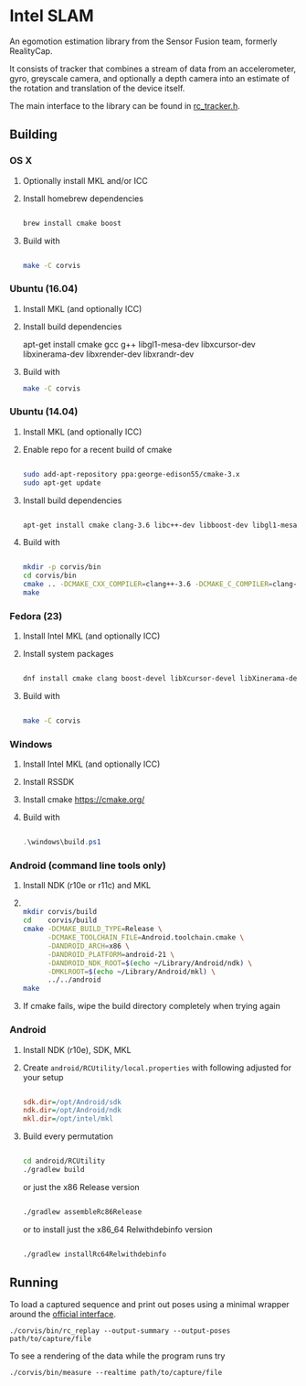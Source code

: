 # Intel SLAM

An egomotion estimation library from the Sensor Fusion team, formerly
RealityCap.

It consists of tracker that combines a stream of data from an
accelerometer, gyro, greyscale camera, and optionally a depth camera
into an estimate of the rotation and translation of the device itself.

The main interface to the library can be found in
[rc_tracker.h](corvis/src/filter/rc_tracker.h).

## Building

### OS X


1. Optionally install MKL and/or ICC
2. Install homebrew dependencies

    ```sh

    brew install cmake boost

    ```

3. Build with

    ```sh

    make -C corvis

    ```

### Ubuntu (16.04)

1. Install MKL (and optionally ICC)
2. Install build dependencies

    apt-get install cmake gcc g++ libgl1-mesa-dev libxcursor-dev libxinerama-dev libxrender-dev libxrandr-dev

3. Build with

    ```sh
    make -C corvis
    ```

### Ubuntu (14.04)

1. Install MKL (and optionally ICC)
2. Enable repo for a recent build of cmake

    ```sh
    
    sudo add-apt-repository ppa:george-edison55/cmake-3.x
    sudo apt-get update
    
    ```
    
3. Install build dependencies

    ```sh

    apt-get install cmake clang-3.6 libc++-dev libboost-dev libgl1-mesa-dev libxcursor-dev libxinerama-dev libxrender-dev libxrandr-dev

    ```

4. Build with

    ```sh

    mkdir -p corvis/bin
    cd corvis/bin
    cmake .. -DCMAKE_CXX_COMPILER=clang++-3.6 -DCMAKE_C_COMPILER=clang-3.6
    make

    ```

### Fedora (23)

1. Install Intel MKL (and optionally ICC)
2. Install system packages

    ```sh

    dnf install cmake clang boost-devel libXcursor-devel libXinerama-devel libXrender-devel libXrandr-devel

    ```

3. Build with

    ```sh

    make -C corvis

    ```

### Windows

1. Install Intel MKL (and optionally ICC)
2. Install RSSDK
3. Install cmake https://cmake.org/
4. Build with

    ```powershell

    .\windows\build.ps1

    ```

### Android (command line tools only)

1. Install NDK (r10e or r11c) and MKL
2.
   ```sh

   mkdir corvis/build
   cd    corvis/build
   cmake -DCMAKE_BUILD_TYPE=Release \
         -DCMAKE_TOOLCHAIN_FILE=Android.toolchain.cmake \
         -DANDROID_ARCH=x86 \
         -DANDROID_PLATFORM=android-21 \
         -DANDROID_NDK_ROOT=$(echo ~/Library/Android/ndk) \
         -DMKLROOT=$(echo ~/Library/Android/mkl) \
         ../../android
   make

   ```
3. If cmake fails, wipe the build directory completely when trying again

### Android

1. Install NDK (r10e), SDK, MKL
2. Create `android/RCUtility/local.properties` with following adjusted for your setup

    ```ini

    sdk.dir=/opt/Android/sdk
    ndk.dir=/opt/Android/ndk
    mkl.dir=/opt/intel/mkl

    ```

3. Build every permutation

    ```sh

    cd android/RCUtility
    ./gradlew build

    ```

    or just the x86 Release version

    ```sh

    ./gradlew assembleRc86Release

    ```

    or to install just the x86_64 Relwithdebinfo version

    ```sh

    ./gradlew installRc64Relwithdebinfo

    ```

## Running

To load a captured sequence and print out poses using a minimal
wrapper around the [official interface](corvis/src/filter/rc_tracker.h).

    ./corvis/bin/rc_replay --output-summary --output-poses path/to/capture/file

To see a rendering of the data while the program runs try

    ./corvis/bin/measure --realtime path/to/capture/file
